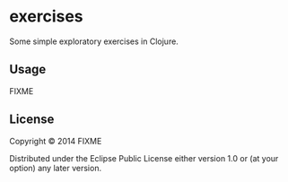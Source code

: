 # exercises

Some simple exploratory exercises in Clojure.

## Usage

FIXME

## License

Copyright © 2014 FIXME

Distributed under the Eclipse Public License either version 1.0 or (at
your option) any later version.
